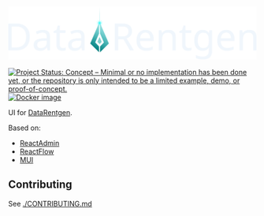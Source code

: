 [![Data.Rentgen Logo](./assets/logo/data-rentgen-wide-white-text.svg)](https://github.com/MobileTeleSystems/data-rentgen-ui)

[![Project Status: Concept – Minimal or no implementation has been done yet, or the repository is only intended to be a limited example, demo, or proof-of-concept.](https://www.repostatus.org/badges/latest/concept.svg)](https://www.repostatus.org/#concept)
[![Docker image](https://img.shields.io/docker/v/mtsrus/data-rentgen-ui?sort=semver&label=docker)](https://hub.docker.com/r/mtsrus/data-rentgen-ui)

UI for [DataRentgen](https://github.com/MobileTeleSystems/data-rentgen).

Based on:

-   [ReactAdmin](https://marmelab.com/react-admin/)
-   [ReactFlow](https://reactflow.dev/)
-   [MUI](https://mui.com/)

## Contributing

See [./CONTRIBUTING.md](./CONTRIBUTING.md)
